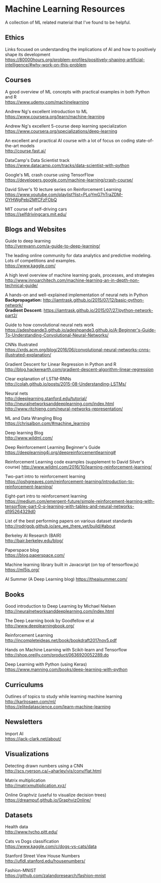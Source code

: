 # Machine Learning Resources

A collection of ML related material that I've found to be helpful.

## Ethics
Links focused on understanding the implications of AI and how to positively shape its development     
https://80000hours.org/problem-profiles/positively-shaping-artificial-intelligence/#why-work-on-this-problem    

## Courses
A good overview of ML concepts with practical examples in both Python and R   
https://www.udemy.com/machinelearning   
   
Andrew Ng's excellent introduction to ML   
https://www.coursera.org/learn/machine-learning

Andrew Ng's excellent 5-course deep learning specialization     
https://www.coursera.org/specializations/deep-learning     

An excellent and practical AI course with a lot of focus on coding state-of-the-art models     
http://course.fast.ai/      

DataCamp's Data Scientist track     
https://www.datacamp.com/tracks/data-scientist-with-python     

Google's ML crash course using TensorFlow     
https://developers.google.com/machine-learning/crash-course/     

David Silver's 10 lecture series on Reinforcement Learning     
https://www.youtube.com/playlist?list=PLqYmG7hTraZDM-OYHWgPebj2MfCFzFObQ     

MIT course of self-driving cars     
https://selfdrivingcars.mit.edu/

## Blogs and Websites    
Guide to deep learning     
http://yerevann.com/a-guide-to-deep-learning/     

The leading online community for data analytics and predictive modeling. Lots of competitions and examples.    
https://www.kaggle.com/    

A high level overview of machine learning goals, processes, and strategies  
http://www.innoarchitech.com/machine-learning-an-in-depth-non-technical-guide/

A hands-on and well-explained implementation of neural nets in Python   
**Backpropagation:** http://iamtrask.github.io/2015/07/12/basic-python-network/   
**Gradient Descent:** https://iamtrask.github.io/2015/07/27/python-network-part2/

Guide to how convolutional neural nets work   
https://adeshpande3.github.io/adeshpande3.github.io/A-Beginner's-Guide-To-Understanding-Convolutional-Neural-Networks/   

CNNs Illustrated     
https://xrds.acm.org/blog/2016/06/convolutional-neural-networks-cnns-illustrated-explanation/      

Gradient Descent for Linear Regression in Python and R      
http://blog.hackerearth.com/gradient-descent-algorithm-linear-regression      

Clear explanation of LSTM-RNNs     
http://colah.github.io/posts/2015-08-Understanding-LSTMs/

Neural nets     
http://deeplearning.stanford.edu/tutorial/    
http://neuralnetworksanddeeplearning.com/index.html     
http://www.ritchieng.com/neural-networks-representation/     

ML and Data Wrangling Blog      
https://chrisalbon.com/#machine_learning     

Deep learning Blog     
http://www.wildml.com/     

Deep Reinforcement Learning Beginner's Guide     
https://deeplearning4j.org/deepreinforcementlearning#     

Reinforcement Learning code examples (supplement to David Silver's course)
http://www.wildml.com/2016/10/learning-reinforcement-learning/     

Two-part intro to reinforcement learning      
https://joshgreaves.com/reinforcement-learning/introduction-to-reinforcement-learning/       

Eight-part intro to reinforcement learning        
https://medium.com/emergent-future/simple-reinforcement-learning-with-tensorflow-part-0-q-learning-with-tables-and-neural-networks-d195264329d0 

List of the best performing papers on various dataset standards     
http://rodrigob.github.io/are_we_there_yet/build/#about     

Berkeley AI Research (BAIR)     
http://bair.berkeley.edu/blog/      

Paperspace blog           
https://blog.paperspace.com/        

Machine learning library built in Javacsript (on top of tensorflow.js)          
https://ml5js.org/    

AI Summer (A Deep Learning blog)
https://theaisummer.com/


## Books      
Good introduction to Deep Learning by Michael Nielsen     
http://neuralnetworksanddeeplearning.com/index.html    

The Deep Learning book by Goodfellow et al          
http://www.deeplearningbook.org/     

Reinforcement Learning        
http://incompleteideas.net/book/bookdraft2017nov5.pdf

Hands on Machine Learning with Scikit-learn and Tensorflow       
http://shop.oreilly.com/product/0636920052289.do     

Deep Learning with Python (using Keras)         
https://www.manning.com/books/deep-learning-with-python


## Curriculums    
Outlines of topics to study while learning machine learning    
http://karlrosaen.com/ml/    
https://elitedatascience.com/learn-machine-learning  

## Newsletters  
Import AI      
https://jack-clark.net/about/

## Visualizations
Detecting drawn numbers using a CNN   
http://scs.ryerson.ca/~aharley/vis/conv/flat.html     

Matrix multiplication     
http://matrixmultiplication.xyz/      

Online Graphviz (useful to visualize decision trees)      
https://dreampuf.github.io/GraphvizOnline/

## Datasets
Health data  
http://www.tycho.pitt.edu/     

Cats vs Dogs classification     
https://www.kaggle.com/c/dogs-vs-cats/data        

Stanford Street View House Numbers       
http://ufldl.stanford.edu/housenumbers/     

Fashion-MNIST         
https://github.com/zalandoresearch/fashion-mnist

